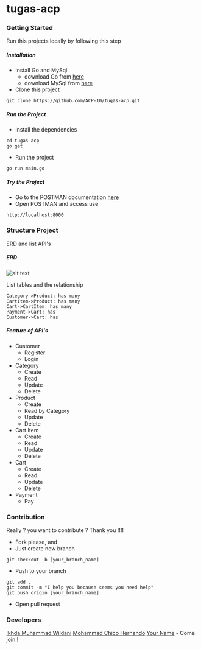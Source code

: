 # tugas-acp

### Getting Started

Run this projects locally by following this step

##### Installation

- Install Go and MySql
  - download Go from [here](https://golang.org/doc/install)
  - download MySql from [here](https://dev.mysql.com/downloads/installer/)
- Clone this project
```
git clone https://github.com/ACP-10/tugas-acp.git
```

##### Run the Project

- Install the dependencies
```
cd tugas-acp
go get
```
- Run the project
```
go run main.go
```

##### Try the Project
- Go to the POSTMAN documentation [here](https://documenter.getpostman.com/view/10004593/TzscqnfK)
- Open POSTMAN and access use
```
http://localhost:8000
```

### Structure Project

ERD and list API's

##### ERD

![alt text](https://ibb.co/XjSxDBR)

List tables and the relationship

```seq
Category->Product: has many
CartItem->Product: has many
Cart->CartItem: has many
Payment->Cart: has
Customer->Cart: has
```

##### Feature of API's

- Customer
  - Register
  - Login
- Category
  - Create
  - Read
  - Update
  - Delete
- Product
  - Create
  - Read by Category
  - Update
  - Delete
- Cart Item
  - Create
  - Read
  - Update
  - Delete
- Cart
  - Create
  - Read
  - Update
  - Delete
- Payment
  - Pay

### Contribution

Really ? you want to contribute ? Thank you !!!!

- Fork please, and
- Just create new branch
```
git checkout -b [your_branch_name]
```
- Push to your branch
```
git add .
git commit -m "I help you because seems you need help"
git push origin [your_branch_name]
```
- Open pull request

### Developers

[Ikhda Muhammad Wildani](https://www.linkedin.com/in/ikhda-muhammad-wildani-b98a03164/)
[Mohammad Chico Hernando](https://www.linkedin.com/in/mohammad-chico-hernando-33b587218/)
[Your Name](https://google.com) - Come join !
